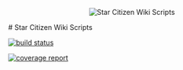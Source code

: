<p align="center">
<img src="https://star-citizen.wiki/images/thumb/e/ef/Star_Citizen_Wiki_Logo.png/157px-Star_Citizen_Wiki_Logo.png?794c2" alt="Star Citizen Wiki Scripts" />
</p>
# Star Citizen Wiki Scripts

[![build status](https://git.octofox.de/StarCitizenWiki/Scripts/badges/master/build.svg)](https://git.octofox.de/StarCitizenWiki/Scripts/commits/master)

[![coverage report](https://git.octofox.de/StarCitizenWiki/Scripts/badges/master/coverage.svg)](https://git.octofox.de/StarCitizenWiki/Scripts/commits/master)